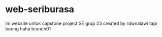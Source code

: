 # web-seriburasa
Ini website untuk capstone project SE grup 23
created by rdwnalawi
tapi boong haha branch01